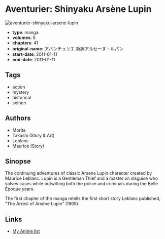 # Aventurier: Shinyaku Arsène Lupin

![aventurier-shinyaku-arsene-lupin](https://cdn.myanimelist.net/images/manga/1/67773.jpg)

-   **type**: manga
-   **volumes**: 5
-   **chapters**: 41
-   **original-name**: アバンチュリエ 新訳アルセーヌ・ルパン
-   **start-date**: 2011-01-11
-   **end-date**: 2011-01-11

## Tags

-   action
-   mystery
-   historical
-   seinen

## Authors

-   Morita
-   Takashi (Story & Art)
-   Leblanc
-   Maurice (Story)

## Sinopse

The continuing adventures of classic Arsene Lupin character created by Maurice Leblanc. Lupin is a Gentleman Thief and a master on disguise who solves cases while outwitting both the police and criminals during the Belle Époque years.

The first chapter of the manga retells the first short story Leblanc published, "The Arrest of Arsène Lupin" (1905).

## Links

-   [My Anime list](https://myanimelist.net/manga/25021/Aventurier__Shinyaku_Arsène_Lupin)

